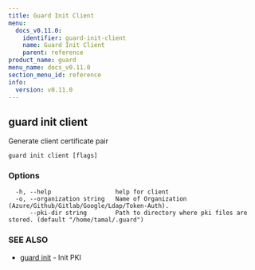 ```yaml
---
title: Guard Init Client
menu:
  docs_v0.11.0:
    identifier: guard-init-client
    name: Guard Init Client
    parent: reference
product_name: guard
menu_name: docs_v0.11.0
section_menu_id: reference
info:
  version: v0.11.0
---
```


## guard init client

Generate client certificate pair

```
guard init client [flags]
```

### Options

```
  -h, --help                  help for client
  -o, --organization string   Name of Organization (Azure/Github/Gitlab/Google/Ldap/Token-Auth).
      --pki-dir string        Path to directory where pki files are stored. (default "/home/tamal/.guard")
```

### SEE ALSO

* [guard init](/docs/v0.11.0/reference/guard_init)	 - Init PKI

